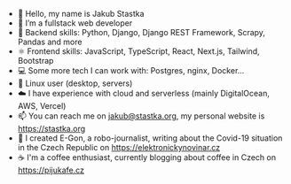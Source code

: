 - 👋 Hello, my name is Jakub Stastka
- 👀 I’m a fullstack web developer
- 🐍 Backend skills: Python, Django, Django REST Framework, Scrapy, Pandas and more
- ⚛️ Frontend skills: JavaScript, TypeScript, React, Next.js, Tailwind, Bootstrap
- 💻 Some more tech I can work with: Postgres, nginx, Docker...
- 🐧 Linux user (desktop, servers)
- ☁️ I have experience with cloud and serverless (mainly DigitalOcean, AWS, Vercel)
- 📫 You can reach me on jakub@stastka.org, my personal website is https://stastka.org
- 🤖 I created E-Gon, a robo-journalist, writing about the Covid-19 situation in the Czech Republic on https://elektronickynovinar.cz
- ☕ I'm a coffee enthusiast, currently blogging about coffee in Czech on https://pijukafe.cz
